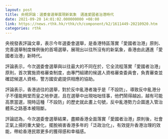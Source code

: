 ```yaml
---
layout: post
title: 央視評論：選委會選舉展現新氣象　邁進愛國者治港時代
date: 2021-09-20 14:01:02.000000000 +08:00
link: https://news.rthk.hk/rthk/ch/component/k2/1611449-20210920.htm
categories: rthk
---
```


央視發表評論文章，表示今年選委會選舉，是香港特區落實「愛國者治港」原則、完善選舉制度條例後的首場選舉，展現出以往所沒有的新氣象，香港由此邁進「愛國者治港」新時代。

評論表示，今次選委會選舉與以往最大的不同在於，它全流程落實「愛國者治港」原則，首次實施資格審查制度，由專門組建的候選人資格審查委員會，負責審查並確認候選人資格，警方國安處提供相應的協助。

評論表示，香港過往的選舉，對於反中亂港者幾乎是「不設防」，導致反中亂港分子不僅能夠堂而皇之地參選，且在選舉中出現咄咄怪事，他們鬧得越凶，越有可能高票當選，現時這種「不設防」的歷史就此畫上句號，反中亂港勢力企圖進入管治體系之路基本被阻斷。

評論認為，今次選委會選舉結果，盡顯香港全面落實「愛國者治港」原則後，社會正氣上揚的重大變化，擺脫禍害香港多年的「泛政治化」，有效提升香港治理的效能，帶給香港民眾更多的獲得感和幸福感。
